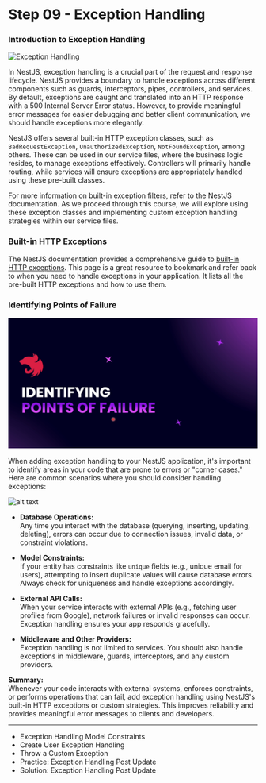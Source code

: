 # Step 09 - Exception Handling

### Introduction to Exception Handling

![Exception Handling](./images/introduction.png.png)

In NestJS, exception handling is a crucial part of the request and response lifecycle. NestJS provides a boundary to handle exceptions across different components such as guards, interceptors, pipes, controllers, and services. By default, exceptions are caught and translated into an HTTP response with a 500 Internal Server Error status. However, to provide meaningful error messages for easier debugging and better client communication, we should handle exceptions more elegantly.

NestJS offers several built-in HTTP exception classes, such as `BadRequestException`, `UnauthorizedException`, `NotFoundException`, among others. These can be used in our service files, where the business logic resides, to manage exceptions effectively. Controllers will primarily handle routing, while services will ensure exceptions are appropriately handled using these pre-built classes.

For more information on built-in exception filters, refer to the NestJS documentation. As we proceed through this course, we will explore using these exception classes and implementing custom exception handling strategies within our service files.


### Built-in HTTP Exceptions

The NestJS documentation provides a comprehensive guide to [built-in HTTP exceptions](https://docs.nestjs.com/exception-filters#built-in-http-exceptions).  This page is a great resource to bookmark and refer back to when you need to handle exceptions in your application.  It lists all the pre-built HTTP exceptions and how to use them.


### Identifying Points of Failure

![Identifying Points of Failure](./images/identifyung.png)

When adding exception handling to your NestJS application, it's important to identify areas in your code that are prone to errors or "corner cases." Here are common scenarios where you should consider handling exceptions:

![alt text](./images/handle-exceptions.png.png)
- **Database Operations:**  
  Any time you interact with the database (querying, inserting, updating, deleting), errors can occur due to connection issues, invalid data, or constraint violations.

- **Model Constraints:**  
  If your entity has constraints like `unique` fields (e.g., unique email for users), attempting to insert duplicate values will cause database errors. Always check for uniqueness and handle exceptions accordingly.

- **External API Calls:**  
  When your service interacts with external APIs (e.g., fetching user profiles from Google), network failures or invalid responses can occur. Exception handling ensures your app responds gracefully.

- **Middleware and Other Providers:**  
  Exception handling is not limited to services. You should also handle exceptions in middleware, guards, interceptors, and any custom providers.

**Summary:**  
Whenever your code interacts with external systems, enforces constraints, or performs operations that can fail, add exception handling using NestJS's built-in HTTP exceptions or custom strategies. This improves reliability and provides meaningful error messages to clients and developers.

---

- Exception Handling Model Constraints
- Create User Exception Handling
- Throw a Custom Exception
- Practice: Exception Handling Post Update
- Solution: Exception Handling Post Update